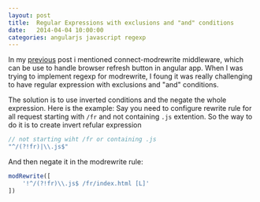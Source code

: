 ```yaml
---
layout: post
title:  Regular Expressions with exclusions and "and" conditions
date:   2014-04-04 10:00:00
categories: angularjs javascript regexp
---
```


In my [previous](/2014/03/26/angular-html5mode-refresh.html) post i mentioned connect-modrewrite middleware, 
which can be use to handle browser refresh button in angular app. When I was trying to implement regexp for modrewrite, 
I foung it was really challenging to have regular expression with exclusions and "and" conditions.

The solution is to use inverted conditions and the negate the whole expression.
Here is the example: Say you need to configure rewrite rule for all request starting with `/fr`
and not containing `.js` extention.
So the way to do it is to create invert refular expression

```js
// not starting wiht /fr or containing .js
"^/(?!fr)|\\.js$"
```

And then negate it in the modrewrite rule:

```js
modRewrite([
    '!^/(?!fr)\\.js$ /fr/index.html [L]'
])
```
